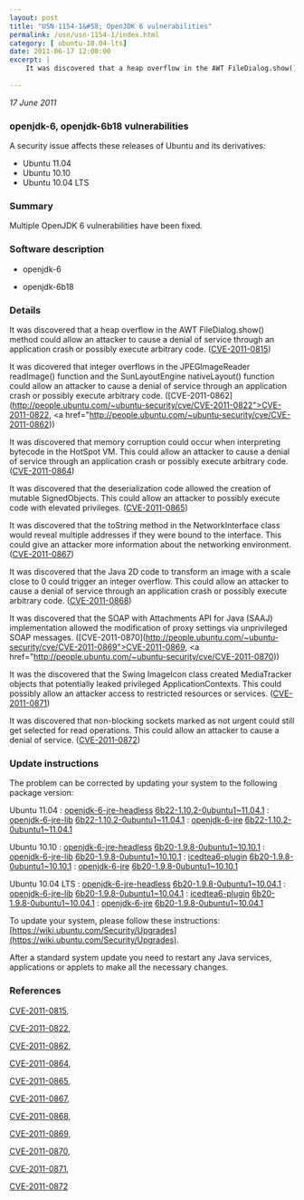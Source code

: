 ```yaml
---
layout: post
title: "USN-1154-1&#58; OpenJDK 6 vulnerabilities"
permalink: /usn/usn-1154-1/index.html
category: [ ubuntu-10.04-lts]
date: 2011-06-17 12:00:00
excerpt: |
    It was discovered that a heap overflow in the AWT FileDialog.show() method could allow an attacker to cause a denial of service through an application crash or possibly execute arbitrary code. ([CVE-2011-0815](http://people.ubuntu.com/~ubuntu-security/cve/CVE-2011-0815))
    
--- 
```

 
 

*17 June 2011*

### openjdk-6, openjdk-6b18 vulnerabilities

A security issue affects these releases of Ubuntu and its derivatives:

* Ubuntu 11.04
* Ubuntu 10.10
* Ubuntu 10.04 LTS

### Summary

Multiple OpenJDK 6 vulnerabilities have been fixed. 

### Software description

* openjdk-6 

* openjdk-6b18 

### Details

It was discovered that a heap overflow in the AWT FileDialog.show() method could allow an attacker to cause a denial of service through an application crash or possibly execute arbitrary code. ([CVE-2011-0815](http://people.ubuntu.com/~ubuntu-security/cve/CVE-2011-0815))

It was dicovered that integer overflows in the JPEGImageReader readImage() function and the SunLayoutEngine nativeLayout() function could allow an attacker to cause a denial of service through an application crash or possibly execute arbitrary code. ([CVE-2011-0862](http://people.ubuntu.com/~ubuntu-security/cve/CVE-2011-0822">CVE-2011-0822</a>, <a href="http://people.ubuntu.com/~ubuntu-security/cve/CVE-2011-0862))

It was discovered that memory corruption could occur when interpreting bytecode in the HotSpot VM. This could allow an attacker to cause a denial of service through an application crash or possibly execute arbitrary code. ([CVE-2011-0864](http://people.ubuntu.com/~ubuntu-security/cve/CVE-2011-0864))

It was discovered that the deserialization code allowed the creation of mutable SignedObjects. This could allow an attacker to possibly execute code with elevated privileges. ([CVE-2011-0865](http://people.ubuntu.com/~ubuntu-security/cve/CVE-2011-0865))

It was discovered that the toString method in the NetworkInterface class would reveal multiple addresses if they were bound to the interface. This could give an attacker more information about the networking environment. ([CVE-2011-0867](http://people.ubuntu.com/~ubuntu-security/cve/CVE-2011-0867))

It was discovered that the Java 2D code to transform an image with a scale close to 0 could trigger an integer overflow. This could allow an attacker to cause a denial of service through an application crash or possibly execute arbitrary code. ([CVE-2011-0868](http://people.ubuntu.com/~ubuntu-security/cve/CVE-2011-0868))

It was discovered that the SOAP with Attachments API for Java (SAAJ) implementation allowed the modification of proxy settings via unprivileged SOAP messages. ([CVE-2011-0870](http://people.ubuntu.com/~ubuntu-security/cve/CVE-2011-0869">CVE-2011-0869</a>, <a href="http://people.ubuntu.com/~ubuntu-security/cve/CVE-2011-0870))

It was the discovered that the Swing ImageIcon class created MediaTracker objects that potentially leaked privileged ApplicationContexts. This could possibly allow an attacker access to restricted resources or services. ([CVE-2011-0871](http://people.ubuntu.com/~ubuntu-security/cve/CVE-2011-0871))

It was discovered that non-blocking sockets marked as not urgent could still get selected for read operations. This could allow an attacker to cause a denial of service. ([CVE-2011-0872](http://people.ubuntu.com/~ubuntu-security/cve/CVE-2011-0872)) 

### Update instructions

The problem can be corrected by updating your system to the following package version:

Ubuntu 11.04
 : [openjdk-6-jre-headless](https://launchpad.net/ubuntu/+source/openjdk-6) <span> [6b22-1.10.2-0ubuntu1~11.04.1](https://launchpad.net/ubuntu/+source/openjdk-6/6b22-1.10.2-0ubuntu1~11.04.1) </span> 
 : [openjdk-6-jre-lib](https://launchpad.net/ubuntu/+source/openjdk-6) <span> [6b22-1.10.2-0ubuntu1~11.04.1](https://launchpad.net/ubuntu/+source/openjdk-6/6b22-1.10.2-0ubuntu1~11.04.1) </span> 
 : [openjdk-6-jre](https://launchpad.net/ubuntu/+source/openjdk-6) <span> [6b22-1.10.2-0ubuntu1~11.04.1](https://launchpad.net/ubuntu/+source/openjdk-6/6b22-1.10.2-0ubuntu1~11.04.1) </span> 

Ubuntu 10.10
 : [openjdk-6-jre-headless](https://launchpad.net/ubuntu/+source/openjdk-6) <span> [6b20-1.9.8-0ubuntu1~10.10.1](https://launchpad.net/ubuntu/+source/openjdk-6/6b20-1.9.8-0ubuntu1~10.10.1) </span> 
 : [openjdk-6-jre-lib](https://launchpad.net/ubuntu/+source/openjdk-6) <span> [6b20-1.9.8-0ubuntu1~10.10.1](https://launchpad.net/ubuntu/+source/openjdk-6/6b20-1.9.8-0ubuntu1~10.10.1) </span> 
 : [icedtea6-plugin](https://launchpad.net/ubuntu/+source/openjdk-6) <span> [6b20-1.9.8-0ubuntu1~10.10.1](https://launchpad.net/ubuntu/+source/openjdk-6/6b20-1.9.8-0ubuntu1~10.10.1) </span> 
 : [openjdk-6-jre](https://launchpad.net/ubuntu/+source/openjdk-6) <span> [6b20-1.9.8-0ubuntu1~10.10.1](https://launchpad.net/ubuntu/+source/openjdk-6/6b20-1.9.8-0ubuntu1~10.10.1) </span> 

Ubuntu 10.04 LTS
 : [openjdk-6-jre-headless](https://launchpad.net/ubuntu/+source/openjdk-6) <span> [6b20-1.9.8-0ubuntu1~10.04.1](https://launchpad.net/ubuntu/+source/openjdk-6/6b20-1.9.8-0ubuntu1~10.04.1) </span> 
 : [openjdk-6-jre-lib](https://launchpad.net/ubuntu/+source/openjdk-6) <span> [6b20-1.9.8-0ubuntu1~10.04.1](https://launchpad.net/ubuntu/+source/openjdk-6/6b20-1.9.8-0ubuntu1~10.04.1) </span> 
 : [icedtea6-plugin](https://launchpad.net/ubuntu/+source/openjdk-6) <span> [6b20-1.9.8-0ubuntu1~10.04.1](https://launchpad.net/ubuntu/+source/openjdk-6/6b20-1.9.8-0ubuntu1~10.04.1) </span> 
 : [openjdk-6-jre](https://launchpad.net/ubuntu/+source/openjdk-6) <span> [6b20-1.9.8-0ubuntu1~10.04.1](https://launchpad.net/ubuntu/+source/openjdk-6/6b20-1.9.8-0ubuntu1~10.04.1) </span> 

To update your system, please follow these instructions: [https://wiki.ubuntu.com/Security/Upgrades](https://wiki.ubuntu.com/Security/Upgrades).

After a standard system update you need to restart any Java services, applications or applets to make all the necessary changes. 

### References

 
 [CVE-2011-0815](http://people.ubuntu.com/~ubuntu-security/cve/CVE-2011-0815), 

 [CVE-2011-0822](http://people.ubuntu.com/~ubuntu-security/cve/CVE-2011-0822), 

 [CVE-2011-0862](http://people.ubuntu.com/~ubuntu-security/cve/CVE-2011-0862), 

 [CVE-2011-0864](http://people.ubuntu.com/~ubuntu-security/cve/CVE-2011-0864), 

 [CVE-2011-0865](http://people.ubuntu.com/~ubuntu-security/cve/CVE-2011-0865), 

 [CVE-2011-0867](http://people.ubuntu.com/~ubuntu-security/cve/CVE-2011-0867), 

 [CVE-2011-0868](http://people.ubuntu.com/~ubuntu-security/cve/CVE-2011-0868), 

 [CVE-2011-0869](http://people.ubuntu.com/~ubuntu-security/cve/CVE-2011-0869), 

 [CVE-2011-0870](http://people.ubuntu.com/~ubuntu-security/cve/CVE-2011-0870), 

 [CVE-2011-0871](http://people.ubuntu.com/~ubuntu-security/cve/CVE-2011-0871), 

 [CVE-2011-0872](http://people.ubuntu.com/~ubuntu-security/cve/CVE-2011-0872)
 

